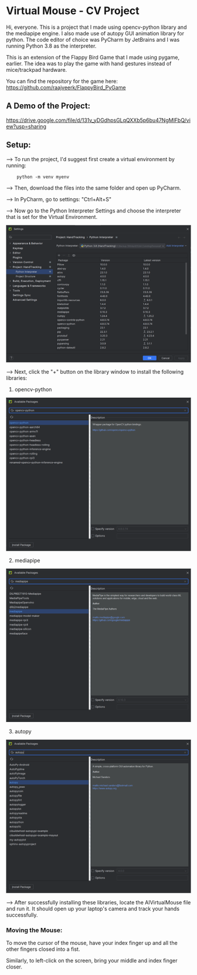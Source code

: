# Virtual Mouse - CV Project

Hi, everyone.
This is a project that I made using opencv-python library and the mediapipe engine. I also made use of autopy GUI animation library for python.
The code editor of choice was PyCharm by JetBrains and I was running Python 3.8 as the interpreter.


This is an extension of the Flappy Bird Game that I made using pygame, earlier.
The idea was to play the game with hand gestures instead of mice/trackpad hardware.

You can find the repository for the game here:
https://github.com/raajveerk/FlappyBird_PyGame

## A Demo of the Project:
https://drive.google.com/file/d/131v_yDGdhpsGLqQXXb5p6bu47NgMlFbQ/view?usp=sharing


## Setup:

--> To run the project, I'd suggest first create a virtual environment by running:

```commandline
    python -m venv myenv
```

--> Then, download the files into the same folder and open up PyCharm.

--> In PyCharm, go to settings:
"Ctrl+Alt+S"

--> Now go to the Python Interpreter Settings and choose the interpreter that is set for the Virtual Environment.

![Alt text](https://github.com/raajveerk/CV-VirtualMouse/blob/main/Images/Interpreter.png)

--> Next, click the "+" button on the library window to install the following libraries:

1) opencv-python

![Alt text](https://github.com/raajveerk/CV-VirtualMouse/blob/main/Images/opencv.png)


2) mediapipe

![Alt text](https://github.com/raajveerk/CV-VirtualMouse/blob/main/Images/mediapipe.png)


3) autopy

![Alt text](https://github.com/raajveerk/CV-VirtualMouse/blob/main/Images/autopy.png)

--> After successfully installing these libraries, locate the AIVirtualMouse file and run it. It should open up your laptop's camera and track your hands successfully.

### Moving the Mouse:

To move the cursor of the mouse, have your index finger up and all the other fingers closed into a fist.

Similarly, to left-click on the screen, bring your middle and index finger closer.
